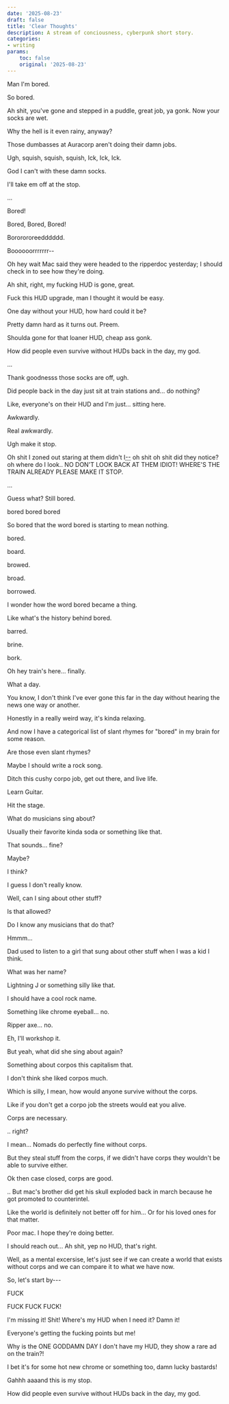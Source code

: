 ```yaml
---
date: '2025-08-23'
draft: false
title: 'Clear Thoughts'
description: A stream of conciousness, cyberpunk short story.
categories: 
- writing
params:
    toc: false
    original: '2025-08-23' 
---
```


Man I'm bored.

So bored. 

Ah shit, you've gone and stepped in a puddle, great job, ya gonk. Now your socks are wet.

Why the hell is it even rainy, anyway? 

Those dumbasses at Auracorp aren't doing their damn jobs.

Ugh, squish, squish, squish, Ick, Ick, Ick.

God I can't with these damn socks. 

I'll take em off at the stop.

...

Bored! 

Bored, Bored, Bored!

Bororororeedddddd. 

Boooooorrrrrrr--

Oh hey wait Mac said they were headed to the ripperdoc yesterday; I should check in to see how they're doing.

Ah shit, right, my fucking HUD is gone, great.

Fuck this HUD upgrade, man I thought it would be easy.

One day without your HUD, how hard could it be?

Pretty damn hard as it turns out. Preem.

Shoulda gone for that loaner HUD, cheap ass gonk.

How did people even survive without HUDs back in the day, my god.



...

Thank goodnesss those socks are off, ugh. 

Did people back in the day just sit at train stations and... do nothing? 

Like, everyone's on their HUD and I'm just... sitting here. 

Awkwardly. 

Real awkwardly.

Ugh make it stop.

Oh shit I zoned out staring at them didn't I<abbr title="I swear I just wanted to use an em dash I don't use AI please believe me I just like em dashes i'm a nerd leave me aloooooone">--</abbr> oh shit oh shit did they notice? oh where do I look.. NO DON'T LOOK BACK AT THEM IDIOT! WHERE'S THE TRAIN ALREADY PLEASE MAKE IT STOP.

...

Guess what? Still bored.

bored bored bored

So bored that the word bored is starting to mean nothing. 

bored. 

board.

browed.

broad.

borrowed.

I wonder how the word bored became a thing. 

Like what's the history behind bored. 

barred. 

brine. 

bork.

Oh hey train's here... finally. 

What a day. 

You know, I don't think I've ever gone this far in the day without hearing the news one way or another. 

Honestly in a really weird way, it's kinda relaxing.

And now I have a categorical list of slant rhymes for "bored" in my brain for some reason.

Are those even slant rhymes? 

Maybe I should write a rock song. 

Ditch this cushy corpo job, get out there, and live life.

Learn Guitar.

Hit the stage. 

What do musicians sing about?

Usually their favorite kinda soda or something like that.

That sounds... fine? 

Maybe?

I think?

I guess I don't really know.

Well, can I sing about other stuff?

Is that allowed?

Do I know any musicians that do that?

Hmmm...

Dad used to listen to a girl that sung about other stuff when I was a kid I think.

What was her name?

Lightning J or something silly like that.

I should have a cool rock name. 

Something like chrome eyeball... no. 

Ripper axe... no.

Eh, I'll workshop it.

But yeah, what did she sing about again?

Something about corpos this capitalism that.

I don't think she liked corpos much.

Which is silly, I mean, how would anyone survive without the corps.

Like if you don't get a corpo job the streets would eat you alive.

Corps are necessary.

.. right?

I mean... Nomads do perfectly fine without corps. 

But they steal stuff from the corps, if we didn't have corps they wouldn't be able to survive either.

Ok then case closed, corps are good.

.. But mac's brother did get his skull exploded back in march because he got promoted to counterintel.

Like the world is definitely not better off for him... Or for his loved ones for that matter. 

Poor mac. I hope they're doing better.

I should reach out... Ah shit, yep no HUD, that's right.

Well, as a mental excersise, let's just see if we can create a world that exists without corps and we can compare it to what we have now.

So, let's start by--- 

FUCK

FUCK FUCK FUCK!

I'm missing it! Shit! Where's my HUD when I need it? Damn it!

Everyone's getting the fucking points but me!

Why is the ONE GODDAMN DAY I don't have my HUD, they show a rare ad on the train?!

I bet it's for some hot new chrome or something too, damn lucky bastards!

Gahhh aaaand this is my stop. 

How did people even survive without HUDs back in the day, my god.

